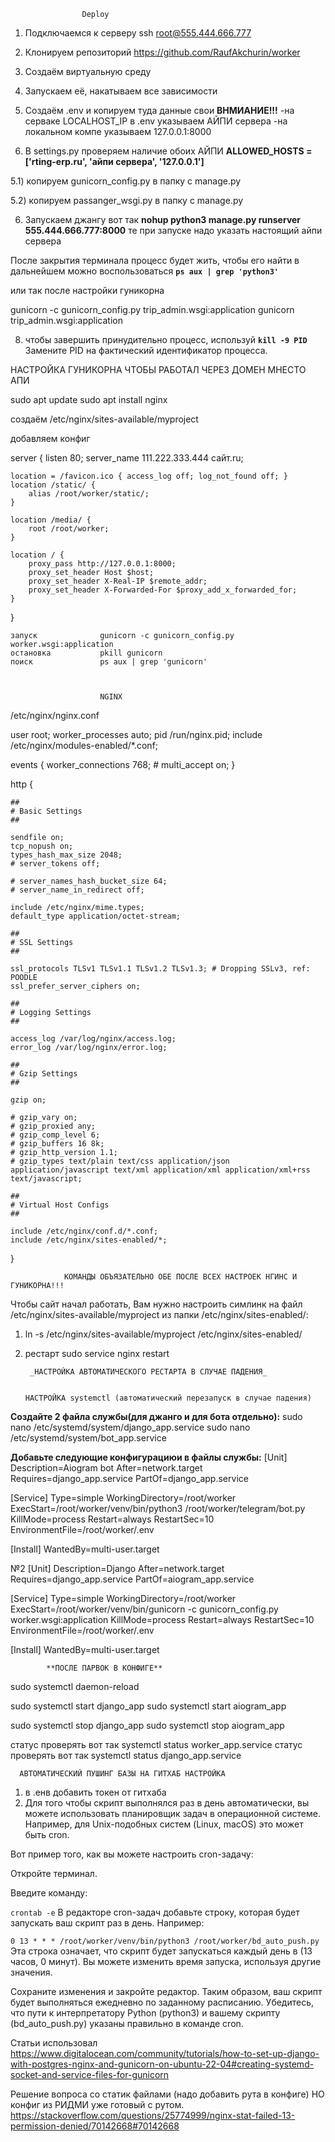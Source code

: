                     Deploy  
1) Подключаемся к серверу ssh root@555.444.666.777

2) Клонируем репозиторий https://github.com/RaufAkchurin/worker

2) Создаём виртуальную среду

3) Запускаем её, накатываем все зависимости

4) Создаём .env и копируем туда данные свои
**ВНМИАНИЕ!!!**
-на серваке LOCALHOST_IP в .env указываем АЙПИ сервера
-на локальном компе указываем 127.0.0.1:8000

5) В settings.py проверяем наличие обоих АЙПИ **ALLOWED_HOSTS = ['rting-erp.ru', 'айпи сервера', '127.0.0.1']**

5.1) копируем gunicorn_config.py в папку с manage.py

5.2) копируем passanger_wsgi.py в папку с manage.py

6) Запускаем джангу вот так 
**nohup python3 manage.py runserver 555.444.666.777:8000**
те при запуске надо указать настоящий айпи сервера

После закрытия терминала процесс будет жить, чтобы его найти в 
дальнейшем можно воспользоваться
**`ps aux | grep 'python3'`**

или так после настройки гуникорна

gunicorn -c gunicorn_config.py trip_admin.wsgi:application
gunicorn trip_admin.wsgi:application

   8) чтобы завершить принудительно процесс, используй
   **`kill -9 PID`**
   Замените PID на фактический идентификатор процесса.



НАСТРОЙКА ГУНИКОРНА ЧТОБЫ РАБОТАЛ ЧЕРЕЗ ДОМЕН МНЕСТО АПИ

sudo apt update
sudo apt install nginx


создаём /etc/nginx/sites-available/myproject

добавляем  конфиг

server {
    listen 80;
    server_name 111.222.333.444 сайт.ru;  

    location = /favicon.ico { access_log off; log_not_found off; }
    location /static/ {
        alias /root/worker/static/;
    }

    location /media/ {
        root /root/worker;
    }

    location / {
        proxy_pass http://127.0.0.1:8000;
        proxy_set_header Host $host;
        proxy_set_header X-Real-IP $remote_addr;
        proxy_set_header X-Forwarded-For $proxy_add_x_forwarded_for;
    }
}


    запуск              gunicorn -c gunicorn_config.py worker.wsgi:application
    остановка           pkill gunicorn
    поиск               ps aux | grep 'gunicorn'



                        NGINX

/etc/nginx/nginx.conf

user root;
worker_processes auto;
pid /run/nginx.pid;
include /etc/nginx/modules-enabled/*.conf;

events {
	worker_connections 768;
	# multi_accept on;
}

http {

	##
	# Basic Settings
	##

	sendfile on;
	tcp_nopush on;
	types_hash_max_size 2048;
	# server_tokens off;

	# server_names_hash_bucket_size 64;
	# server_name_in_redirect off;

	include /etc/nginx/mime.types;
	default_type application/octet-stream;

	##
	# SSL Settings
	##

	ssl_protocols TLSv1 TLSv1.1 TLSv1.2 TLSv1.3; # Dropping SSLv3, ref: POODLE
	ssl_prefer_server_ciphers on;

	##
	# Logging Settings
	##

	access_log /var/log/nginx/access.log;
	error_log /var/log/nginx/error.log;

	##
	# Gzip Settings
	##

	gzip on;

	# gzip_vary on;
	# gzip_proxied any;
	# gzip_comp_level 6;
	# gzip_buffers 16 8k;
	# gzip_http_version 1.1;
	# gzip_types text/plain text/css application/json application/javascript text/xml application/xml application/xml+rss text/javascript;

	##
	# Virtual Host Configs
	##

	include /etc/nginx/conf.d/*.conf;
	include /etc/nginx/sites-enabled/*;
}


                КОМАНДЫ ОБЪЯЗАТЕЛЬНО ОБЕ ПОСЛЕ ВСЕХ НАСТРОЕК НГИНС И ГУНИКОРНА!!!
Чтобы сайт начал работать, Вам нужно настроить симлинк на файл /etc/nginx/sites-available/myproject из папки /etc/nginx/sites-enabled/:
 1) ln -s /etc/nginx/sites-available/myproject /etc/nginx/sites-enabled/
 2) рестарт sudo service nginx restart
 

    


         _НАСТРОЙКА АВТОМАТИЧЕСКОГО РЕСТАРТА В СЛУЧАЕ ПАДЕНИЯ_


        НАСТРОЙКА systemctl (автоматический перезапуск в случае падения)

**Создайте  2 файла службы(для джанго и для бота отдельно):**
sudo nano /etc/systemd/system/django_app.service
sudo nano /etc/systemd/system/bot_app.service


**Добавьте следующие конфигурациюи в файлы службы:**
[Unit]
Description=Aiogram bot
After=network.target
Requires=django_app.service
PartOf=django_app.service

[Service]
Type=simple
WorkingDirectory=/root/worker
ExecStart=/root/worker/venv/bin/python3 /root/worker/telegram/bot.py
KillMode=process
Restart=always
RestartSec=10
EnvironmentFile=/root/worker/.env

[Install]
WantedBy=multi-user.target


№2
[Unit]
Description=Django
After=network.target
Requires=django_app.service
PartOf=aiogram_app.service

[Service]
Type=simple
WorkingDirectory=/root/worker
ExecStart=/root/worker/venv/bin/gunicorn -c gunicorn_config.py worker.wsgi:application
KillMode=process
Restart=always
RestartSec=10
EnvironmentFile=/root/worker/.env

[Install]
WantedBy=multi-user.target






            **ПОСЛЕ ПАРВОК В КОНФИГЕ**
sudo systemctl daemon-reload

sudo systemctl start django_app
sudo systemctl start aiogram_app

sudo systemctl stop django_app
sudo systemctl stop aiogram_app

статус проверять вот так systemctl status worker_app.service
статус проверять вот так systemctl status django_app.service


      АВТОМАТИЧЕСКИЙ ПУШИНГ БАЗЫ НА ГИТХАБ НАСТРОЙКА

1) в .енв добавить токен от гитхаба
2) Для того чтобы скрипт выполнялся раз в день автоматически, вы можете использовать планировщик задач в операционной системе. Например, для Unix-подобных систем (Linux, macOS) это может быть cron.

Вот пример того, как вы можете настроить cron-задачу:

Откройте терминал.

Введите команду:

`crontab -e`
В редакторе cron-задач добавьте строку, которая будет запускать ваш скрипт раз в день. Например:

`0 13 * * * /root/worker/venv/bin/python3 /root/worker/bd_auto_push.py`
Эта строка означает, что скрипт будет запускаться каждый день в (13 часов, 0 минут). Вы можете изменить время запуска, используя другие значения.

Сохраните изменения и закройте редактор.
Таким образом, ваш скрипт будет выполняться ежедневно по заданному расписанию. Убедитесь, что пути к интерпретатору Python (python3) и вашему скрипту (bd_auto_push.py) указаны правильно в команде cron.


               



Статьи использовал
https://www.digitalocean.com/community/tutorials/how-to-set-up-django-with-postgres-nginx-and-gunicorn-on-ubuntu-22-04#creating-systemd-socket-and-service-files-for-gunicorn

Решение вопроса со статик файлами (надо добавить рута в конфиге)
НО конфиг из РИДМИ уже готовый с рутом.
https://stackoverflow.com/questions/25774999/nginx-stat-failed-13-permission-denied/70142668#70142668



